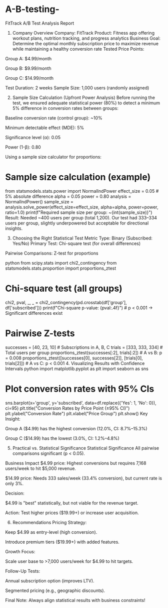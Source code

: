 # A-B-testing-

FitTrack A/B Test Analysis Report
1. Company Overview
Company: FitTrack
Product: Fitness app offering workout plans, nutrition tracking, and progress analytics
Business Goal: Determine the optimal monthly subscription price to maximize revenue while maintaining a healthy conversion rate
Tested Price Points:

Group A: $4.99/month

Group B: $9.99/month

Group C: $14.99/month

Test Duration: 2 weeks
Sample Size: 1,000 users (randomly assigned)

2. Sample Size Calculation (Upfront Power Analysis)
Before running the test, we ensured adequate statistical power (80%) to detect a minimum 5% difference in conversion rates between groups:

Baseline conversion rate (control group): ~10%

Minimum detectable effect (MDE): 5%

Significance level (α): 0.05

Power (1-β): 0.80

Using a sample size calculator for proportions:

# Sample size calculation (example)
from statsmodels.stats.power import NormalIndPower
effect_size = 0.05  # 5% absolute difference
alpha = 0.05
power = 0.80
analysis = NormalIndPower()
sample_size = analysis.solve_power(effect_size=effect_size, alpha=alpha, power=power, ratio=1.0)
print(f"Required sample size per group: ~{int(sample_size)}")  
Result: Needed ~400 users per group (total 1,200). Our test had 333–334 users per group, slightly underpowered but acceptable for directional insights.

3. Choosing the Right Statistical Test
Metric Type: Binary (Subscribed: Yes/No)
Primary Test: Chi-square test (for overall differences)

Pairwise Comparisons: Z-test for proportions

python
from scipy.stats import chi2_contingency
from statsmodels.stats.proportion import proportions_ztest

# Chi-square test (all groups)
chi2, pval, _, _ = chi2_contingency(pd.crosstab(df['group'], df['subscribed']))
print(f"Chi-square p-value: {pval:.4f}")  # p < 0.001 → Significant differences exist

# Pairwise Z-tests
successes = [40, 23, 10]  # Subscriptions in A, B, C
trials = [333, 333, 334]   # Total users per group
proportions_ztest(successes[:2], trials[:2])  # A vs B: p = 0.008
proportions_ztest([successes[0], successes[2]], [trials[0], trials[2]])  # A vs C: p < 0.001
4. Visualizing Results with Confidence Intervals
python
import matplotlib.pyplot as plt
import seaborn as sns

# Plot conversion rates with 95% CIs
sns.barplot(x='group', y='subscribed', data=df.replace({'Yes': 1, 'No': 0}), ci=95)
plt.title("Conversion Rates by Price Point (±95% CI)")
plt.ylabel("Conversion Rate")
plt.xlabel("Price Group")
plt.show()
Key Insight:

Group A ($4.99) has the highest conversion (12.0%, CI: 8.7%–15.3%)

Group C ($14.99) has the lowest (3.0%, CI: 1.2%–4.8%)


5. Practical vs. Statistical Significance
Statistical Significance
All pairwise comparisons significant (p < 0.05).

Business Impact
$4.99 price: Highest conversions but requires 7,168 users/week to hit $5,000 revenue.

$14.99 price: Needs 333 sales/week (33.4% conversion), but current rate is only 3%.

Decision:

$4.99 is "best" statistically, but not viable for the revenue target.

Action: Test higher prices ($19.99+) or increase user acquisition.

6. Recommendations
Pricing Strategy:

Keep $4.99 as entry-level (high conversion).

Introduce premium tiers ($19.99+) with added features.

Growth Focus:

Scale user base to >7,000 users/week for $4.99 to hit targets.

Follow-Up Tests:

Annual subscription option (improves LTV).

Segmented pricing (e.g., geographic discounts).

Final Note: Always align statistical results with business constraints!
